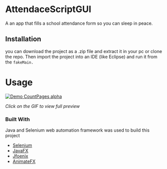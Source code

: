 
# AttendaceScriptGUI
A an app that fills a school attendance form so you can sleep in peace. 
## Installation
you can download the project as a .zip file and extract it in your pc or clone the repo. Then import the project into an IDE (like Eclipse) and run it from the ``fakeMain.``





<!-- USAGE EXAMPLES -->
# Usage

[![Demo CountPages alpha](https://i.imgur.com/51Cye3t.gif)](https://streamable.com/e/6aurbk)


*Click on the GIF to view full preview*



### Built With
Java and Selenium web automation framework was used to build this project
* [Selenium](https://www.selenium.dev)
* [JavaFX](https://openjfx.io/)
* [Jfoenix](http://www.jfoenix.com/)
* [AnimateFX](https://github.com/Typhon0/AnimateFX)
